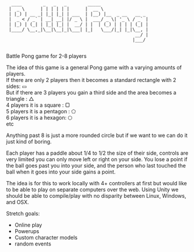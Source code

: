 ```
  ____        _   _   _        _____                  
 |  _ \      | | | | | |      |  __ \                 
 | |_) | __ _| |_| |_| | ___  | |__) |__  _ __   __ _ 
 |  _ < / _` | __| __| |/ _ \ |  ___/ _ \| '_ \ / _` |
 | |_) | (_| | |_| |_| |  __/ | |  | (_) | | | | (_| |
 |____/ \__,_|\__|\__|_|\___| |_|   \___/|_| |_|\__, |
                                                 __/ |
                                                |___/ 
                                                
```                                                
Battle Pong game for 2-8 players 



The idea of this game is a general Pong game with a varying amounts of players.  
If there are only 2 players then it becomes a standard rectangle with 2 sides:  ▭  
But if there are 3 players you gain a third side and the area becomes a triangle : △  
4 players it is a square : ▢  
5 players it is a pentagon : ⬠  
6 players it is a hexagon: 	⬡  
etc

Anything past 8 is just a more rounded circle but if we want to we can do it just kind of boring. 

Each player has a paddle about 1/4 to 1/2 the size of their side, controls are very limited you can only move left or right on your side. You lose a point if the ball goes past you into your side, and the person who last touched the ball when it goes into your side gains a point. 

The idea is for this to work locally with 4+ controllers at first but would like to be able to play on separate computers over the web. Using Unity we should be able to compile/play with no disparity between Linux, Windows, and OSX. 


Stretch goals: 
* Online play
* Powerups
* Custom character models
* random events 
